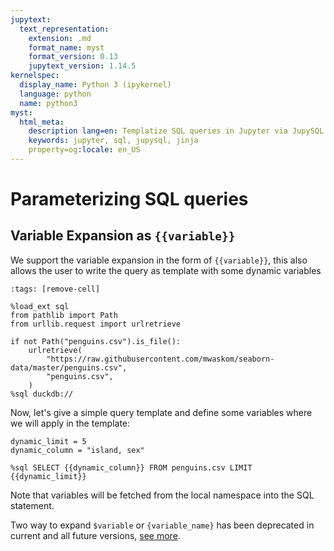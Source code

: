 ```yaml
---
jupytext:
  text_representation:
    extension: .md
    format_name: myst
    format_version: 0.13
    jupytext_version: 1.14.5
kernelspec:
  display_name: Python 3 (ipykernel)
  language: python
  name: python3
myst:
  html_meta:
    description lang=en: Templatize SQL queries in Jupyter via JupySQL
    keywords: jupyter, sql, jupysql, jinja
    property=og:locale: en_US
---
```


# Parameterizing SQL queries

## Variable Expansion as `{{variable}}`

We support the variable expansion in the form of `{{variable}}`, this also allows the user to write the query as template with some dynamic variables

```{code-cell} ipython3
:tags: [remove-cell]

%load_ext sql
from pathlib import Path
from urllib.request import urlretrieve

if not Path("penguins.csv").is_file():
    urlretrieve(
        "https://raw.githubusercontent.com/mwaskom/seaborn-data/master/penguins.csv",
        "penguins.csv",
    )
%sql duckdb://
```

Now, let's give a simple query template and define some variables where we will apply in the template:

```{code-cell} ipython3
dynamic_limit = 5
dynamic_column = "island, sex"
```

```{code-cell} ipython3
%sql SELECT {{dynamic_column}} FROM penguins.csv LIMIT {{dynamic_limit}}
```

Note that variables will be fetched from the local namespace into the SQL statement.

Two way to expand `$variable` or `{variable_name}` has been deprecated in current and all future versions, [see more](https://jupysql.ploomber.io/en/latest/intro.html?highlight=variable#variable-substitution).

```{code-cell} ipython3

```
